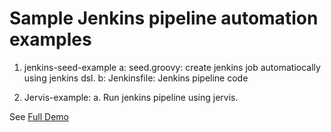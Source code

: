 # Sample Jenkins pipeline automation examples

1. jenkins-seed-example
   a: seed.groovy: create jenkins job automatiocally using jenkins dsl.
   b: Jenkinsfile: Jenkins pipeline code

2. Jervis-example:
    a. Run jenkins pipeline using jervis.
    
See [Full Demo](https://satender346.wordpress.com/2021/01/25/jenkins-deployment-using-helm-in-kubernetes-cluster-with-custom-jenkins-configuration-and-plugin-installed/)


